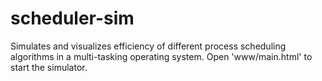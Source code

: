 # scheduler-sim

Simulates and visualizes efficiency of different process scheduling algorithms in a multi-tasking operating system. Open 'www/main.html' to start the simulator.
